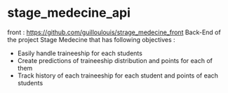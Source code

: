 # stage_medecine_api
front : https://github.com/guilloulouis/strage_medecine_front
Back-End of the project Stage Medecine that has following objectives :
- Easily handle traineeship for each students
- Create predictions of traineeship distribution and points for each of them
- Track history of each traineeship for each student and points of each students
